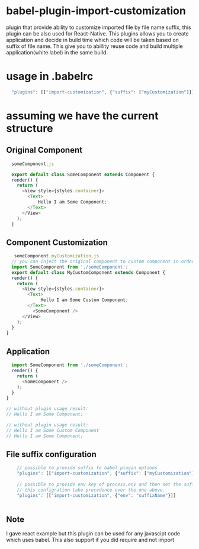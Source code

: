 # babel-plugin-import-customization
plugin that provide ability to customize imported file by file name suffix, this plugin can be also used for React-Native.
This plugins allows you to create application and decide in build time which code will be taken based on suffix of file name.
This give you to abillity reuse code and build multiple application(white label) in the same build.


# usage in .babelrc
```javascript
  "plugins": [["import-customization", {"suffix": ["myCustomization"]}]]
```  

# assuming we have the current structure

## Original Component
```javascript
  someComponent.js

  export default class SomeComponent extends Component {
  render() {
    return (
      <View style={styles.container}>
        <Text>
            Hello I am Some Component;
        </Text>
      </View>
    );
  }
```  
## Component Customization
```javascript
   someComponent.myCustomization.js
  // you can inject the original component to custom component in order to extend or do a composition
  import SomeComponent from './someComponent';
  export default class MyCustomComponent extends Component {
  render() {
    return (
      <View style={styles.container}>
        <Text>
             Hello I am Some Custom Component;
        </Text>
          <SomeComponent />
      </View>
    );
  }
}
```

## Application 
```javascript
  import SomeComponent from './someComponent';
  render() {
    return (
      <SomeComponent />
    );
  }
}

// without plugin usage result:
// Hello I am Some Component;

// without plugin usage result:
// Hello I am Some Custom Component
// Hello I am Some Component;

```

## File suffix configuration
```javascript
    // possible to provide suffix to babel plugin options
    "plugins": [["import-customization", {"suffix": ["myCustomization"]}]]
      
    // possible to provide env key of process.env and then set the suffix in node env process.env.suffixName=myCustomization
    // this configration take precedence over the one above.
    "plugins": [["import-customization", {"env": "suffixName"}]] 
    
```


## Note
I gave react example but this plugin can be used for any javascipt code which uses babel.
This also support if you did require and not import




